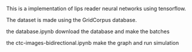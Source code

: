 This is a implementation of lips reader neural networks using tensorflow.

The dataset is made using the GridCorpus database.

the database.ipynb download the database and make the batches

the ctc-images-bidirectional.ipynb make the graph and run simulation
